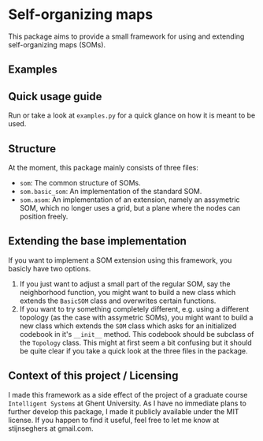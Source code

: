 Self-organizing maps
====================

This package aims to provide a small framework for using and extending
self-organizing maps (SOMs).

Examples
--------


Quick usage guide
-----------------
Run or take a look at `examples.py` for a quick glance on how it is meant to be
used.

Structure
---------
At the moment, this package mainly consists of three files:
- `som`: The common structure of SOMs.
- `som.basic_som`: An implementation of the standard SOM.
- `som.asom`: An implementation of an extension, namely an assymetric SOM,
  which no longer uses a grid, but a plane where the nodes can position freely.

Extending the base implementation
---------------------------------
If you want to implement a SOM extension using this framework, you basicly have
two options.
1. If you just want to adjust a small part of the regular SOM, say the
   neighborhood function, you might want to build a new class which extends the
   `BasicSOM` class and overwrites certain functions.
2. If you want to try something completely different, e.g. using a different
   topology (as the case with assymetric SOMs), you might want to build a new
   class which extends the `SOM` class which asks for an initialized codebook
   in it's `__init__` method. This codebook should be subclass of the
   `Topology` class. This might at first seem a bit confusing but it should be
   quite clear if you take a quick look at the three files in the package.

Context of this project / Licensing
----------------------------
I made this framework as a side effect of the project of a graduate course
`Intelligent Systems` at Ghent University. As I have no immediate plans to
further develop this package, I made it publicly available under the MIT
license.
If you happen to find it useful, feel free to let me know at stijnseghers at
gmail.com.
